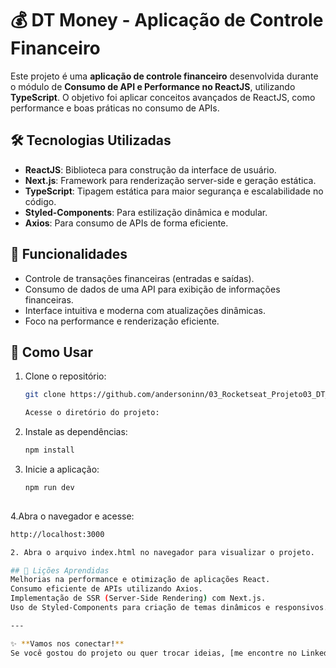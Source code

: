 # 💰 DT Money - Aplicação de Controle Financeiro

Este projeto é uma **aplicação de controle financeiro** desenvolvida durante o módulo de **Consumo de API e Performance no ReactJS**, utilizando **TypeScript**. O objetivo foi aplicar conceitos avançados de ReactJS, como performance e boas práticas no consumo de APIs.

## 🛠️ Tecnologias Utilizadas

- **ReactJS**: Biblioteca para construção da interface de usuário.
- **Next.js**: Framework para renderização server-side e geração estática.
- **TypeScript**: Tipagem estática para maior segurança e escalabilidade no código.
- **Styled-Components**: Para estilização dinâmica e modular.
- **Axios**: Para consumo de APIs de forma eficiente.

## 🎨 Funcionalidades

- Controle de transações financeiras (entradas e saídas).
- Consumo de dados de uma API para exibição de informações financeiras.
- Interface intuitiva e moderna com atualizações dinâmicas.
- Foco na performance e renderização eficiente.

## 🚀 Como Usar

1. Clone o repositório:
   ```bash
   git clone https://github.com/andersoninn/03_Rocketseat_Projeto03_DT_Money_NextJS.git

   Acesse o diretório do projeto:

2. Instale as dependências:
   ```bash
   npm install

3. Inicie a aplicação:
   ```bash
   npm run dev
 
4.Abra o navegador e acesse:
   ```bash
   http://localhost:3000

 2. Abra o arquivo index.html no navegador para visualizar o projeto.

## 📝 Lições Aprendidas
Melhorias na performance e otimização de aplicações React.
Consumo eficiente de APIs utilizando Axios.
Implementação de SSR (Server-Side Rendering) com Next.js.
Uso de Styled-Components para criação de temas dinâmicos e responsivos.

---

✨ **Vamos nos conectar!**  
Se você gostou do projeto ou quer trocar ideias, [me encontre no LinkedIn](https://www.linkedin.com/in/andersoninn/). 😊
